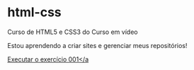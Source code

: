 # html-css
Curso de HTML5 e CSS3 do Curso em vídeo

Estou aprendendo a criar sites e gerenciar meus repositórios!

<a href="https://ungarettidanilo.github.io/html-css/execícios/ex001/index.html">Executar o exercício 001</a